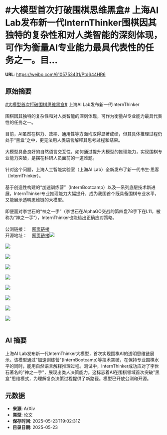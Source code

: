 # #大模型首次打破围棋思维黑盒# 上海AI Lab发布新一代InternThinker围棋因其独特的复杂性和对人类智能的深刻体现，可作为衡量AI专业能力最具代表性的任务之一。目...

**URL**: https://weibo.com/6105753431/Ptd644HR6

## 原始摘要

<a href="https://m.weibo.cn/search?containerid=231522type%3D1%26t%3D10%26q%3D%23%E5%A4%A7%E6%A8%A1%E5%9E%8B%E9%A6%96%E6%AC%A1%E6%89%93%E7%A0%B4%E5%9B%B4%E6%A3%8B%E6%80%9D%E7%BB%B4%E9%BB%91%E7%9B%92%23&amp;extparam=%23%E5%A4%A7%E6%A8%A1%E5%9E%8B%E9%A6%96%E6%AC%A1%E6%89%93%E7%A0%B4%E5%9B%B4%E6%A3%8B%E6%80%9D%E7%BB%B4%E9%BB%91%E7%9B%92%23" data-hide=""><span class="surl-text">#大模型首次打破围棋思维黑盒#</span></a> 上海AI Lab发布新一代InternThinker<br><br>围棋因其独特的复杂性和对人类智能的深刻体现，可作为衡量AI专业能力最具代表性的任务之一。<br><br>目前，AI虽然在棋力、效率、通用性等方面均取得显著成绩，但其具体推理过程仍处于“黑盒”之中，更无法用人类语言解释其思考过程和结果。<br><br>大模型具备良好的自然语言交互性，如何通过提升大模型的推理能力，实现围棋专业能力突破，是摆在科研人员面前的一道难题。<br><br>针对这个问题，上海人工智能实验室（上海AI Lab）全新发布了新一代书生·思客（InternThinker）。<br><br>基于创造性构建的“加速训练营”（InternBootcamp）以及一系列底层技术新进展，InternThinker专业推理能力大幅提升，成为我国首个既具备围棋专业水平，又能展示透明思维链的大模型。<br><br>即便面对李世石的“神之一手”（李世石在AlphaGO交战的第四盘78手下在L11，被称为“神之一手”），InternThinker也能给出正确应对策略。<br><br>公测链接：<a href="https://weibo.cn/sinaurl?u=https%3A%2F%2Finternlm-chat.intern-ai.org.cn%2F" data-hide=""><span class="url-icon"><img style="width: 1rem;height: 1rem" src="https://h5.sinaimg.cn/upload/2015/09/25/3/timeline_card_small_web_default.png" referrerpolicy="no-referrer"></span><span class="surl-text">网页链接</span></a><br>开源地址：<a href="https://weibo.cn/sinaurl?u=https%3A%2F%2Fgithub.com%2FInternLM%2FInternBootcamp" data-hide=""><span class="url-icon"><img style="width: 1rem;height: 1rem" src="https://h5.sinaimg.cn/upload/2015/09/25/3/timeline_card_small_web_default.png" referrerpolicy="no-referrer"></span><span class="surl-text">网页链接</span></a><img style="" src="https://tvax3.sinaimg.cn/large/006Fd7o3ly1i1pvlurjsjj32640z04qp.jpg" referrerpolicy="no-referrer"><br><br><img style="" src="https://tvax3.sinaimg.cn/large/006Fd7o3ly1i1pvluwygcj32jx169x6p.jpg" referrerpolicy="no-referrer"><br><br><img style="" src="https://tvax3.sinaimg.cn/large/006Fd7o3ly1i1pvlunv4kj32px0t64qp.jpg" referrerpolicy="no-referrer"><br><br><img style="" src="https://tvax4.sinaimg.cn/large/006Fd7o3ly1i1pvluf522j30yw0n3gpv.jpg" referrerpolicy="no-referrer"><br><br><img style="" src="https://tvax4.sinaimg.cn/large/006Fd7o3ly1i1pvluevfbj30ua0c9n3h.jpg" referrerpolicy="no-referrer"><br><br><img style="" src="https://tvax4.sinaimg.cn/large/006Fd7o3ly1i1pvluc5zej30ig0gjdhl.jpg" referrerpolicy="no-referrer"><br><br><img style="" src="https://tvax2.sinaimg.cn/large/006Fd7o3ly1i1pvluf4pbj30nd0fk0x6.jpg" referrerpolicy="no-referrer"><br><br><img style="" src="https://tvax1.sinaimg.cn/large/006Fd7o3ly1i1pvluct9gj30n40fhgnx.jpg" referrerpolicy="no-referrer"><br><br><img style="" src="https://tvax1.sinaimg.cn/large/006Fd7o3ly1i1pvlug0b0j30oe0astct.jpg" referrerpolicy="no-referrer"><br><br>

## AI 摘要

上海AI Lab发布新一代InternThinker大模型，首次实现围棋AI的透明思维链展示。该模型通过"加速训练营"(InternBootcamp)等技术突破，在保持专业围棋水平的同时，能用自然语言解释推理过程。测试中，InternThinker成功应对了李世石著名的"神之一手"，展现出类人决策能力。这标志着AI在围棋领域首次突破"黑盒"思维模式，为理解复杂决策过程提供了新路径。模型已开放公测和开源。

## 元数据

- **来源**: ArXiv
- **类型**: 论文
- **保存时间**: 2025-05-23T19:02:31Z
- **目录日期**: 2025-05-23

